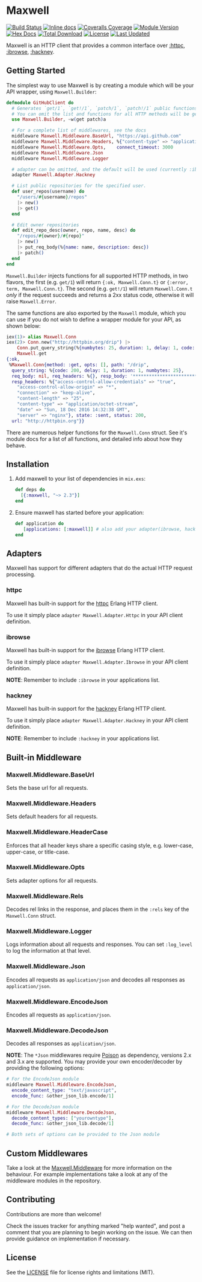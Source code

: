 # Maxwell

[![Build Status](https://travis-ci.org/zhongwencool/maxwell.svg?branch=master)](https://travis-ci.org/zhongwencool/maxwell)
[![Inline docs](http://inch-ci.org/github/zhongwencool/maxwell.svg)](http://inch-ci.org/github/zhongwencool/maxwell)
[![Coveralls Coverage](https://img.shields.io/coveralls/zhongwencool/maxwell.svg)](https://coveralls.io/github/zhongwencool/maxwell)
[![Module Version](https://img.shields.io/hexpm/v/maxwell.svg)](https://hex.pm/packages/maxwell)
[![Hex Docs](https://img.shields.io/badge/hex-docs-lightgreen.svg)](https://hexdocs.pm/maxwell/)
[![Total Download](https://img.shields.io/hexpm/dt/maxwell.svg)](https://hex.pm/packages/maxwell)
[![License](https://img.shields.io/hexpm/l/maxwell.svg)](https://github.com/zhongwencool/maxwell/blob/master/LICENSE)
[![Last Updated](https://img.shields.io/github/last-commit/zhongwencool/maxwell.svg)](https://github.com/zhongwencool/maxwell/commits/master)


Maxwell is an HTTP client that provides a common interface over [:httpc](http://erlang.org/doc/man/httpc.html), [:ibrowse](https://github.com/cmullaparthi/ibrowse), [:hackney](https://github.com/benoitc/hackney).

## Getting Started

The simplest way to use Maxwell is by creating a module which will be your API wrapper, using `Maxwell.Builder`:

```elixir
defmodule GitHubClient do
  # Generates `get/1`, `get!/1`, `patch/1`, `patch!/1` public functions
  # You can omit the list and functions for all HTTP methods will be generated
  use Maxwell.Builder, ~w(get patch)a

  # For a complete list of middlewares, see the docs
  middleware Maxwell.Middleware.BaseUrl, "https://api.github.com"
  middleware Maxwell.Middleware.Headers, %{"content-type" => "application/vnd.github.v3+json", "user-agent" => "zhongwenool"}
  middleware Maxwell.Middleware.Opts,    connect_timeout: 3000
  middleware Maxwell.Middleware.Json
  middleware Maxwell.Middleware.Logger

  # adapter can be omitted, and the default will be used (currently :ibrowse)
  adapter Maxwell.Adapter.Hackney

  # List public repositories for the specified user.
  def user_repos(username) do
    "/users/#{username}/repos"
    |> new()
    |> get()
  end

  # Edit owner repositories
  def edit_repo_desc(owner, repo, name, desc) do
    "/repos/#{owner}/#{repo}"
    |> new()
    |> put_req_body(%{name: name, description: desc})
    |> patch()
  end
end
```

`Maxwell.Builder` injects functions for all supported HTTP methods, in two flavors, the first (e.g. `get/1`) will
return `{:ok, Maxwell.Conn.t}` or `{:error, term, Maxwell.Conn.t}`. The second (e.g. `get!/1`) will return
`Maxwell.Conn.t` *only* if the request succeeds and returns a 2xx status code, otherwise it will raise `Maxwell.Error`.

The same functions are also exported by the `Maxwell` module, which you can use if you do not wish to define a wrapper
module for your API, as shown below:

```elixir
iex(1)> alias Maxwell.Conn
iex(2)> Conn.new("http://httpbin.org/drip") |>
    Conn.put_query_string(%{numbytes: 25, duration: 1, delay: 1, code: 200}) |>
    Maxwell.get
{:ok,
 %Maxwell.Conn{method: :get, opts: [], path: "/drip",
  query_string: %{code: 200, delay: 1, duration: 1, numbytes: 25},
  req_body: nil, req_headers: %{}, resp_body: '*************************',
  resp_headers: %{"access-control-allow-credentials" => "true",
    "access-control-allow-origin" => "*",
    "connection" => "keep-alive",
    "content-length" => "25",
    "content-type" => "application/octet-stream",
    "date" => "Sun, 18 Dec 2016 14:32:38 GMT",
    "server" => "nginx"}, state: :sent, status: 200,
  url: "http://httpbin.org"}}
```

There are numerous helper functions for the `Maxwell.Conn` struct. See it's module docs
for a list of all functions, and detailed info about how they behave.

## Installation

1.  Add maxwell to your list of dependencies in `mix.exs`:

    ```ex
    def deps do
      [{:maxwell, "~> 2.3"}]
    end
    ```

2.  Ensure maxwell has started before your application:

    ```ex
    def application do
       [applications: [:maxwell]] # also add your adapter(ibrowse, hackney)
    end
    ```

## Adapters

Maxwell has support for different adapters that do the actual HTTP request processing.

### httpc

Maxwell has built-in support for the [httpc](http://erlang.org/doc/man/httpc.html) Erlang HTTP client.

To use it simply place `adapter Maxwell.Adapter.Httpc` in your API client definition.

### ibrowse

Maxwell has built-in support for the [ibrowse](https://github.com/cmullaparthi/ibrowse) Erlang HTTP client.

To use it simply place `adapter Maxwell.Adapter.Ibrowse` in your API client definition.

**NOTE**: Remember to include `:ibrowse` in your applications list.

### hackney

Maxwell has built-in support for the [hackney](https://github.com/benoitc/hackney) Erlang HTTP client.

To use it simply place `adapter Maxwell.Adapter.Hackney` in your API client definition.

**NOTE**: Remember to include `:hackney` in your applications list.

## Built-in Middleware

### Maxwell.Middleware.BaseUrl

Sets the base url for all requests.

### Maxwell.Middleware.Headers

Sets default headers for all requests.

### Maxwell.Middleware.HeaderCase

Enforces that all header keys share a specific casing style, e.g. lower-case,
upper-case, or title-case.

### Maxwell.Middleware.Opts

Sets adapter options for all requests.

### Maxwell.Middleware.Rels

Decodes rel links in the response, and places them in the `:rels` key of the `Maxwell.Conn` struct.

### Maxwell.Middleware.Logger

Logs information about all requests and responses. You can set `:log_level` to log the information at that level.

### Maxwell.Middleware.Json

Encodes all requests as `application/json` and decodes all responses as `application/json`.

### Maxwell.Middleware.EncodeJson

Encodes all requests as `application/json`.

### Maxwell.Middleware.DecodeJson

Decodes all responses as `application/json`.

**NOTE**: The `*Json` middlewares require [Poison](https://github.com/devinus/poison) as dependency, versions 2.x and 3.x are supported.
You may provide your own encoder/decoder by providing the following options:

```ex
# For the EncodeJson module
middleware Maxwell.Middleware.EncodeJson,
  encode_content_type: "text/javascript",
  encode_func: &other_json_lib.encode/1]

# For the DecodeJson module
middleware Maxwell.Middleware.DecodeJson,
  decode_content_types: ["yourowntype"],
  decode_func: &other_json_lib.decode/1]

# Both sets of options can be provided to the Json module
```

## Custom Middlewares

Take a look at the [Maxwell.Middleware](https://github.com/zhongwencool/maxwell/blob/master/lib/maxwell/middleware/middleware.ex) for more information
on the behaviour. For example implementations take a look at any of the middleware modules in the repository.

## Contributing

Contributions are more than welcome!

Check the issues tracker for anything marked "help wanted", and post a comment that you are planning to begin working on the issue. We can
then provide guidance on implementation if necessary.

## License

See the [LICENSE](https://github.com/zhongwencool/maxwell/blob/master/LICENSE) file for license rights and limitations (MIT).
